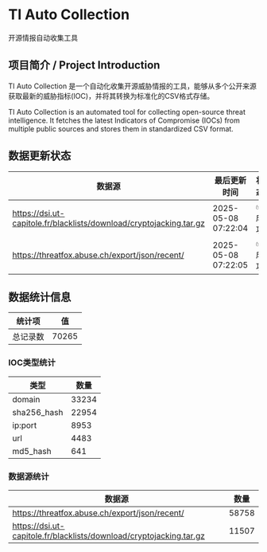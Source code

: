 # TI Auto Collection

 开源情报自动收集工具

## 项目简介 / Project Introduction

TI Auto Collection 是一个自动化收集开源威胁情报的工具，能够从多个公开来源获取最新的威胁指标(IOC)，并将其转换为标准化的CSV格式存储。

TI Auto Collection is an automated tool for collecting open-source threat intelligence. It fetches the latest Indicators of Compromise (IOCs) from multiple public sources and stores them in standardized CSV format.

## 数据更新状态

| 数据源 | 最后更新时间 | 状态 |
|--------|------------|------|
| https://dsi.ut-capitole.fr/blacklists/download/cryptojacking.tar.gz | 2025-05-08 07:22:04 | ✅ 成功 |
| https://threatfox.abuse.ch/export/json/recent/ | 2025-05-08 07:22:05 | ✅ 成功 |











































## 数据统计信息

| 统计项 | 值 |
|--------|----|
| 总记录数 | 70265 |

### IOC类型统计

| 类型 | 数量 |
|------|------|
| domain | 33234 |
| sha256_hash | 22954 |
| ip:port | 8953 |
| url | 4483 |
| md5_hash | 641 |

### 数据源统计

| 数据源 | 数量 |
|--------|------|
| https://threatfox.abuse.ch/export/json/recent/ | 58758 |
| https://dsi.ut-capitole.fr/blacklists/download/cryptojacking.tar.gz | 11507 |
